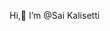  Hi,👋
 I’m @Sai Kalisetti




<!---
SaiKalisetti1/SaiKalisetti1 is a ✨ special ✨ repository because its `README.md` (this file) appears on your GitHub profile.
You can click the Preview link to take a look at your changes.
--->
